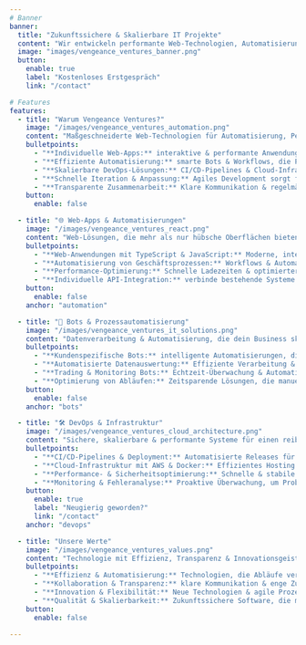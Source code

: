 ```yaml
---
# Banner
banner:
  title: "Zukunftssichere & Skalierbare IT Projekte"
  content: "Wir entwickeln performante Web-Technologien, Automatisierungen & DevOps-Lösungen mit TypeScript & JavaScript."
  image: "images/vengeance_ventures_banner.png"
  button:
    enable: true
    label: "Kostenloses Erstgespräch"
    link: "/contact"

# Features
features:
  - title: "Warum Vengeance Ventures?"
    image: "/images/vengeance_ventures_automation.png"
    content: "Maßgeschneiderte Web-Technologien für Automatisierung, Performance & Skalierbarkeit."
    bulletpoints:
      - "**Individuelle Web-Apps:** interaktive & performante Anwendungen, die speziell auf deine Anforderungen zugeschnitten sind."
      - "**Effiziente Automatisierung:** smarte Bots & Workflows, die Prozesse optimieren und Zeit sparen."
      - "**Skalierbare DevOps-Lösungen:** CI/CD-Pipelines & Cloud-Infrastruktur, damit dein Produkt sicher & zuverlässig läuft."
      - "**Schnelle Iteration & Anpassung:** Agiles Development sorgt für eine flexible Umsetzung mit schnellen Ergebnissen."
      - "**Transparente Zusammenarbeit:** Klare Kommunikation & regelmäßige Updates."
    button:
      enable: false

  - title: "🌐 Web-Apps & Automatisierungen"
    image: "/images/vengeance_ventures_react.png"
    content: "Web-Lösungen, die mehr als nur hübsche Oberflächen bieten."
    bulletpoints:
      - "**Web-Anwendungen mit TypeScript & JavaScript:** Moderne, interaktive Apps, die dein Business unterstützen."
      - "**Automatisierung von Geschäftsprozessen:** Workflows & Automatisierungen, die deine Arbeit erleichtern."
      - "**Performance-Optimierung:** Schnelle Ladezeiten & optimierter Code für eine reibungslose Nutzererfahrung."
      - "**Individuelle API-Integration:** verbinde bestehende Systeme und Datenquellen für nahtlose Abläufe."
    button:
      enable: false
    anchor: "automation"

  - title: "🤖 Bots & Prozessautomatisierung"
    image: "/images/vengeance_ventures_it_solutions.png"
    content: "Datenverarbeitung & Automatisierung, die dein Business skalierbar machen."
    bulletpoints:
      - "**Kundenspezifische Bots:** intelligente Automatisierungen, die sich an deine Bedürfnisse anpassen."
      - "**Automatisierte Datenauswertung:** Effiziente Verarbeitung & Analyse von großen Datenmengen."
      - "**Trading & Monitoring Bots:** Echtzeit-Überwachung & Automatisierung, um Chancen schneller zu erkennen."
      - "**Optimierung von Abläufen:** Zeitsparende Lösungen, die manuelle Prozesse ersetzen."
    button:
      enable: false
    anchor: "bots"

  - title: "🛠️ DevOps & Infrastruktur"
    image: "/images/vengeance_ventures_cloud_architecture.png"
    content: "Sichere, skalierbare & performante Systeme für einen reibungslosen Betrieb."
    bulletpoints:
      - "**CI/CD-Pipelines & Deployment:** Automatisierte Releases für eine fehlerfreie Auslieferung."
      - "**Cloud-Infrastruktur mit AWS & Docker:** Effizientes Hosting & Skalierung mit modernen Technologien."
      - "**Performance- & Sicherheitsoptimierung:** Schnelle & stabile Systeme, die standhalten."
      - "**Monitoring & Fehleranalyse:** Proaktive Überwachung, um Probleme frühzeitig zu erkennen."
    button:
      enable: true
      label: "Neugierig geworden?"
      link: "/contact"
    anchor: "devops"

  - title: "Unsere Werte"
    image: "/images/vengeance_ventures_values.png"
    content: "Technologie mit Effizienz, Transparenz & Innovationsgeist."
    bulletpoints:
      - "**Effizienz & Automatisierung:** Technologien, die Abläufe vereinfachen & Zeit sparen."
      - "**Kollaboration & Transparenz:** klare Kommunikation & enge Zusammenarbeit, um die besten Ergebnisse zu liefern."
      - "**Innovation & Flexibilität:** Neue Technologien & agile Prozesse sorgen für nachhaltige Lösungen."
      - "**Qualität & Skalierbarkeit:** Zukunftssichere Software, die mit deinem Business wächst."
    button:
      enable: false

---
```

